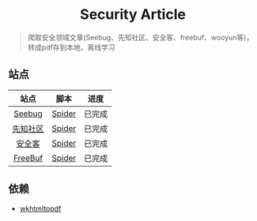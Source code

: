 <h1 align="center">Security Article</h1>

> 爬取安全领域文章(Seebug、先知社区、安全客、freebuf、wooyun等)，转成pdf存到本地，离线学习

## 站点

|                站点                 |                             脚本                             |  进度  |
| :---------------------------------: | :----------------------------------------------------------: | :----: |
| [Seebug](https://paper.seebug.org/) | [Spider](https://github.com/ycdxsb/Security_Articles/tree/main/Seebug) | 已完成 |
| [先知社区](https://xz.aliyun.com/)  | [Spider](https://github.com/ycdxsb/Security_Articles/tree/main/%E5%85%88%E7%9F%A5%E7%A4%BE%E5%8C%BA) | 已完成 |
| [安全客](https://www.anquanke.com/) | [Spider](https://github.com/ycdxsb/Security_Articles/tree/main/%E5%AE%89%E5%85%A8%E5%AE%A2) | 已完成 |
| [FreeBuf](https://www.freebuf.com/) | [Spider](https://github.com/ycdxsb/Security_Articles/tree/main/FreeBuf) |  已完成  |

## 依赖

- [wkhtmltopdf](https://wkhtmltopdf.org/)
